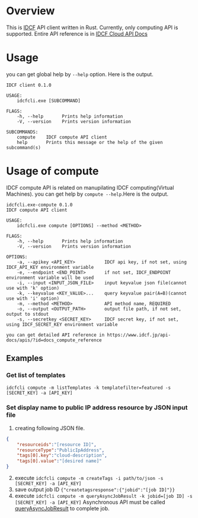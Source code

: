 # Overview

This is [IDCF](https://www.idcf.jp) API client written in Rust.
Currently, only computing API is supported.
Entire API reference is in [IDCF Cloud API Docs](https://www.idcf.jp/api-docs/)

# Usage

you can get global help by `--help` option. Here is the output.

```
IDCF client 0.1.0

USAGE:
    idcfcli.exe [SUBCOMMAND]

FLAGS:
    -h, --help       Prints help information
    -V, --version    Prints version information

SUBCOMMANDS:
    compute    IDCF compute API client
    help       Prints this message or the help of the given subcommand(s)
```

# Usage of compute

IDCF compute API is related on manupilating IDCF computing(Virtual Machines).
you can get help by `compute --help`.Here is the output.

```
idcfcli.exe-compute 0.1.0
IDCF compute API client

USAGE:
    idcfcli.exe compute [OPTIONS] --method <METHOD>

FLAGS:
    -h, --help       Prints help information
    -V, --version    Prints version information

OPTIONS:
    -a, --apikey <API_KEY>           IDCF api key, if not set, using IDCF_API_KEY environment variable
    -e, --endpoint <END_POINT>       if not set, IDCF_ENDPOINT environment variable will be used
    -i, --input <INPUT_JSON_FILE>    input keyvalue json file(cannot use with 'k' option)
    -k, --keyvalue <KEY_VALUE>...    query keyvalue pair(A=B)(cannot use with 'i' option)
    -m, --method <METHOD>            API method name, REQUIRED
    -o, --output <OUTPUT_PATH>       output file path, if not set, output to stdout
    -s, --secretkey <SECRET_KEY>     IDCF secret key, if not set, using IDCF_SECRET_KEY environment variable

you can get detailed API reference in https://www.idcf.jp/api-docs/apis/?id=docs_compute_reference
```

## Examples

### Get list of templates

`idcfcli compute -m listTemplates -k templatefilter=featured -s [SECRET_KEY] -a [API_KEY]`

### Set display name to public IP address resource by JSON input file

1. creating following JSON file.
```json
{
    "resourceids":"[resource ID]",
    "resourceType":"PublicIpAddress",
    "tags[0].key":"cloud-description",
    "tags[0].value":"[desired name]"
}
```
2. execute `idcfcli compute -m createTags -i path/to/json -s [SECRET_KEY] -a [API_KEY]`
3. save output job ID
    `{"createtagsresponse":{"jobid":"[job ID]"}}`
4. execute `idcfcli compute -m queryAsyncJobResult -k jobid=[job ID] -s [SECRET_KEY] -a [API_KEY]`
    Asynchronous API must be called [queryAsyncJobResult](https://cloudstack.apache.org/api/apidocs-4.8/user/queryAsyncJobResult.html) to complete job.

